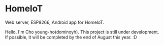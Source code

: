 # HomeIoT

Web server, ESP8266, Android app for HomeIoT.

Hello, I'm Cho young-ho(dominoyh).
This project is still under development.
If possible, it will be completed by the end of August this year.  :D
